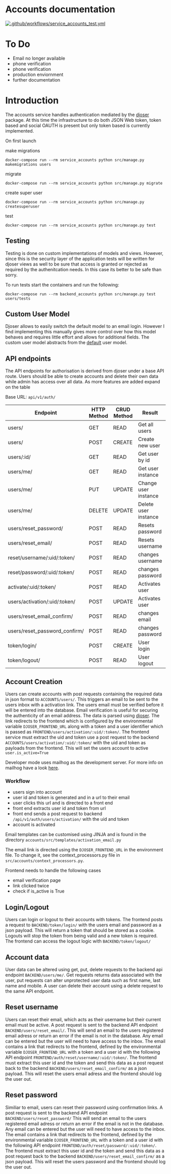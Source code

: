 # Accounts documentation
<!-- badges: start -->
[![.github/workflows/service_accounts_test.yml](https://github.com/JamesGallant/django_react/actions/workflows/service_accounts_test.yml/badge.svg)](https://github.com/JamesGallant/django_react/actions/workflows/service_accounts_test.yml)
<!-- badges: stop -->
# To Do
 - Email no longer available
 - phone verification
 - phone verification
 - production enviornment
 - further documentation

# Introduction
The accounts service handles authentication mediated by the [djoser](https://djoser.readthedocs.io/en/latest/introduction.html)
package. At this time the infrastructure to do both JSON Web token, token based and social OAUTH is present but only token
based is currently implemented.  

On first launch

make migrations
```
docker-compose run --rm service_accounts python src/manage.py makemigrations users
```

migrate
```
docker-compose run --rm service_accounts python src/manage.py migrate
```

create super user
```
docker-compose run --rm service_accounts python src/manage.py createsuperuser
```

test
```
docker-compose run --rm service_accounts python src/manage.py test
```
## Testing
Testing is done on custom implementations of models and views. However, since this is the security layer of the application
tests will be written for djoser views as well to be sure that access is granted or rejected as required by the authenitcation
needs. In this case its better to be safe than sorry.

To run tests start the containers and run the following:
```
docker-compose run --rm backend_accounts python src/manage.py test users/tests
```

## Custom User Model
Djoser allows to easily switch the default model to an email login. However I find implementing this manually 
gives more control over how this model behaves and requires little effort and allows for additional fields. The 
custom user model abstracts from the [default](https://docs.djangoproject.com/en/3.1/ref/contrib/auth/) user model. 

    
## API endpoints
The API endpoints for authorisation is derived from djoser under a base API route. Users should be able to create
accounts and delete their own data while admin has access over all data. As more features are added expand on the
table

Base URL: `api/v1/auth/`

|Endpoint                                   | HTTP Method | CRUD Method  | Result               | Permission      | Service |
|-------------------------------------------|------------|--------------|----------------------|-----------------|----------|
|users/                                     | GET        | READ         | Get all users        | Admin           | Accounts |
|users/                                     | POST       | CREATE       | Create new user      | Any             | Accounts |
|users/:id/                                 | GET        | READ         | Get user by id       | User & Admin    | Accounts |
|users/me/                                  | GET        | READ         | Get user instance    | User            | Accounts |
|users/me/                                  | PUT        | UPDATE       | Change user instance | User            | Accounts |
|users/me/                                  | DELETE     | UPDATE       | Delete user instance | User            | Accounts |
|users/reset_password/                      | POST       | READ         | Resets password      | User            | Accounts |
|users/reset_email/                         | POST       | READ         | Resets username      | User            | Accounts |
|reset/username/:uid/:token/           | POST       | READ         | changes username     | User            | Email    |
|reset/password/:uid/:token/           | POST       | READ         | changes password     | User            | Email    |
|activate/:uid/:token/                 | POST       | READ         | Activates user       | User            | Email    |
|users/activation/:uid/:token/              | POST       | UPDATE       | Activates user       | User            | Frontend |
|users/reset_email_confirm/                 | POST       | READ         | changes email        | User            | Frontend |
|users/reset_password_confirm/              | POST       | READ         | changes password     | User            | Frontend |
|token/login/                               | POST       | CREATE       | User login           | User            | Accounts |
|token/logout/                              | POST       | READ         | User logout          | User            | Accounts |

## Account Creation
Users can create accounts with post requests containing the required data in json format to `ACCOUNTS/users/`. This triggers an 
email to be sent to the users inbox with a activation link. The users email must be verified before it will be entered 
into the database. Email verification is useful for securing the authenticity of an email address. The data is parsed 
using [djoser](https://djoser.readthedocs.io/en/latest/settings.html#send-activation-email). The link redirects to the 
frontend which is configured by the environmental variable `DJOSER_FRONTEND_URL` along with a token and a user identifier
which is passed as  `FRONTEND/users/activation/:uid/:token/`. The frontend service must extract the uid and token use a post request
to the backend `ACCOUNTS/users/activation/:uid/:token/` with the uid and token as payloads from the frontend. This will set
the users account to active `user.is_active=True` 

Developer mode uses mailhog as the development server. For more info on mailhog have a look [here](https://github.com/mailhog/MailHog). 

### Workflow
 - users sign into account
 - user id and token is generated and in a url to their email
 - user clicks this url and is directed to a front end
 - front end extracts user id and token from url
 - front end sends a post request to backend `/api/v1/auth/users/activation/` with the uid and token
 - account is activated
 
 Email templates can be customised using JINJA and is found in the directory `accounts/src/templates/activation_email.py`
 
 The email link is directed using the `DJOSER_FRONTEND_URL` in the environment file. To change it, see the 
 context_processors.py file in `src/accounts/context_processors.py`. 
 
 Frontend needs to handle the following cases
 - email verification page
 - link clicked twice
 - check if is_active is True

## Login/Logout

Users can login or logout to their accounts with tokens. The frontend posts a request to `BACKEND/token/login/` with
the users email and password as a json payload. This will return a token that should be stored as a cookie. Logouts will
stop the token from being valid and a new token is required. The frontend can access the logout logic with 
`BACKEND/token/logout/`

## Account data

User data can be altered using get, put, delete requests to the backend api endpoint `BACKEND/users/me/`. Get requests
returns data associated with the user, put requests can alter unprotected user data such as first name, last name and mobile.
A user can delete their account using a delete request to the same API endpoint.

## Reset username

Users can reset their email, which acts as their username but their current email must be active. A post request is sent 
to the backend API endpoint `BACKEND/users/reset_email/`. This will send an email to the users registered email adress or 
return an error if the email is not in the database. Any email can be entered but the user will need to have access to the inbox. 
The email contains a link that redirects to the frontend, defined by the environmental variable `DJOSER_FRONTEND_URL` with
a token and a user id with the following API endpoint `FRONTEND/auth/reset/username/:uid/:token/`. The frontend must
extract this user id and the token and send this data as a post request back to the backend `BACKEND/users/reset_email_confirm/`
as a json payload. This will reset the users email adress and the frontend should log the user out. 

## Reset password

Similiar to email, users can reset their password using confirmation links. A post request is sent to the backend API 
endpoint `BACKEND/users/reset_password/` This will send an email to the users registered email adress or 
return an error if the email is not in the database. Any email can be entered but the user will need to have access to 
the inbox. The email contains a link that redirects to the frontend, defined by the environmental variable 
`DJOSER_FRONTEND_URL` with a token and a user id with the following API endpoint 
`FRONTEND/auth/reset/password/:uid/:token/`. The frontend must extract this user id and the token and send this data as
a post request back to the backend `BACKEND/users/reset_email_confirm/` as a json payload. This will reset the users 
password and the frontend should log the user out. 
